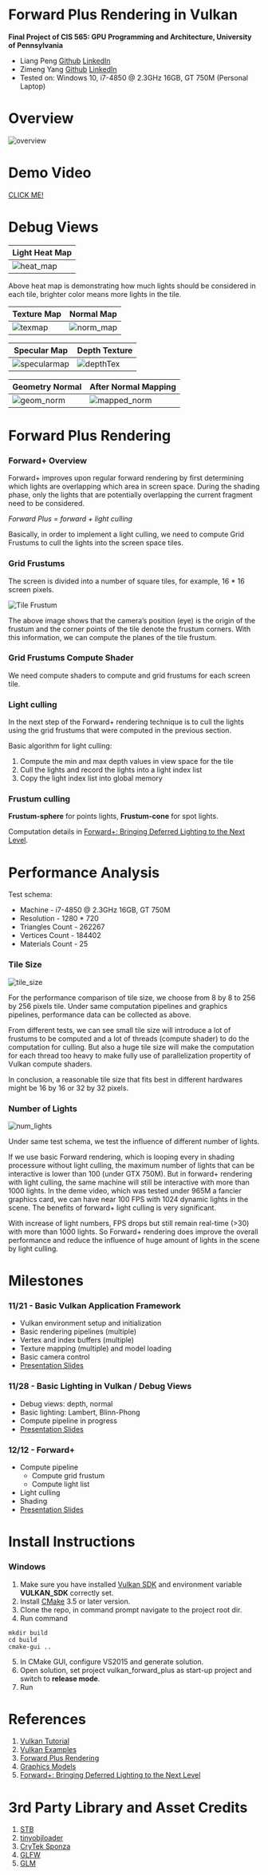 Forward Plus Rendering in Vulkan
================

**Final Project of CIS 565: GPU Programming and Architecture, University of Pennsylvania**

* Liang Peng [Github](https://github.com/itoupeter) [LinkedIn](https://www.linkedin.com/in/pennliang)
* Zimeng Yang [Github](https://github.com/zimengyang) [LinkedIn](https://www.linkedin.com/in/zimeng-yang-83602210a)
* Tested on: Windows 10, i7-4850 @ 2.3GHz 16GB, GT 750M (Personal Laptop)

# Overview

![overview](./img/screenshots/overview.jpg)

# Demo Video

[CLICK ME!](https://www.youtube.com/watch?v=w0gTf6PKHwI)

# Debug Views

|Light Heat Map|
|------|
|![heat_map](./img/screenshots/lightHeatMap.jpg)|

Above heat map is demonstrating how much lights should be considered in each tile, brighter color means more lights in the tile.

|Texture Map|Normal Map|
|------|------|
|![texmap](./img/screenshots/textureMap.jpg)|![norm_map](./img/screenshots/normalMap.jpg)|

|Specular Map|Depth Texture|
|------|------|
|![specularmap](./img/screenshots/specularMap.jpg)|![depthTex](./img/screenshots/depthTexture.jpg)|

|Geometry Normal | After Normal Mapping|
|------|------|
|![geom_norm](./img/screenshots/geomNormal.jpg)|![mapped_norm](./img/screenshots/mappedNormal.jpg)|


# Forward Plus Rendering

### Forward+ Overview
Forward+ improves upon regular forward rendering by first determining which lights are overlapping which area in screen space. During the shading phase, only the lights that are potentially overlapping the current fragment need to be considered.

*Forward Plus = forward + light culling*

Basically, in order to implement a light culling, we need to compute Grid Frustums to cull the lights into the screen space tiles.

### Grid Frustums

The screen is divided into a number of square tiles, for example, 16 * 16 screen pixels.

![Tile Frustum](./img/readme/Tile-Frustum1.png)

The above image shows that the camera’s position (eye) is the origin of the frustum and the corner points of the tile denote the frustum corners. With this information, we can compute the planes of the tile frustum.

### Grid Frustums Compute Shader

We need compute shaders to compute and grid frustums for each screen tile.

### Light culling

In the next step of the Forward+ rendering technique is to cull the lights using the grid frustums that were computed in the previous section.

Basic algorithm for light culling:

1. Compute the min and max depth values in view space for the tile
2. Cull the lights and record the lights into a light index list
3. Copy the light index list into global memory

### Frustum culling

**Frustum-sphere** for points lights, **Frustum-cone** for spot lights.

Computation details in [Forward+: Bringing Deferred Lighting to the Next Level](https://takahiroharada.files.wordpress.com/2015/04/forward_plus.pdf).


# Performance Analysis

Test schema:
 * Machine - i7-4850 @ 2.3GHz 16GB, GT 750M
 * Resolution - 1280 * 720
 * Triangles Count - 262267
 * Vertices Count - 184402
 * Materials Count - 25

### Tile Size

![tile_size](./data/tile_size.png)

For the performance comparison of tile size, we choose from 8 by 8 to 256 by 256 pixels tile. Under same computation pipelines and graphics pipelines, performance data can be collected as above.

From different tests, we can see small tile size will introduce a lot of frustums to be computed and a lot of threads (compute shader) to do the computation for culling. But also a huge tile size will make the computation for each thread too heavy to make fully use of parallelization propertity of Vulkan compute shaders.

In conclusion, a reasonable tile size that fits best in different hardwares might be 16 by 16 or 32 by 32 pixels.

### Number of Lights

![num_lights](./data/number_of_lights.png)

Under same test schema, we test the influence of different number of lights.

If we use basic Forward rendering, which is looping every in shading processure without light culling, the maximum number of lights that can be interactive is lower than 100 (under GTX 750M). But in forward+ rendering with light culling, the same machine will still be interactive with more than 1000 lights. In the deme video, which was tested under 965M a fancier graphics card, we can have near 100 FPS with 1024 dynamic lights in the scene. The benefits of forward+ light culling is very significant.

With increase of light numbers, FPS drops but still remain real-time (>30) with more than 1000 lights. So Forward+ rendering does improve the overall performance and reduce the influence of huge amount of lights in the scene by light culling.


# Milestones
### 11/21 - Basic Vulkan Application Framework
  * Vulkan environment setup and initialization
  * Basic rendering pipelines (multiple)
  * Vertex and index buffers (multiple)
  * Texture mapping (multiple) and model loading
  * Basic camera control
  * [Presentation Slides](./img/slides/milestone1.pdf)

### 11/28 - Basic Lighting in Vulkan / Debug Views
  * Debug views: depth, normal
  * Basic lighting: Lambert, Blinn-Phong
  * Compute pipeline in progress
  * [Presentation Slides](./img/slides/milestone2.pdf)

### 12/12 - Forward+
  * Compute pipeline
    * Compute grid frustum
    * Compute light list
  * Light culling
  * Shading
  * [Presentation Slides](./img/slides/milestone3.pdf)


# Install Instructions
### Windows
1. Make sure you have installed [Vulkan SDK](https://vulkan.lunarg.com/sdk/home) and environment variable __VULKAN_SDK__ correctly set.
2. Install [CMake](https://cmake.org/download/) 3.5 or later version.
3. Clone the repo, in command prompt navigate to the project root dir.
4. Run command
```
mkdir build
cd build
cmake-gui ..
```
5. In CMake GUI, configure VS2015 and generate solution.
6. Open solution, set project vulkan_forward_plus as start-up project and switch to __release mode__.
7. Run


# References 
1. [Vulkan Tutorial](https://vulkan-tutorial.com/)
2. [Vulkan Examples](https://github.com/SaschaWillems/Vulkan)
3. [Forward Plus Rendering](http://www.3dgep.com/forward-plus/)
4. [Graphics Models](http://graphics.cs.williams.edu/data/meshes.xml)
5. [Forward+: Bringing Deferred Lighting to the Next Level](https://takahiroharada.files.wordpress.com/2015/04/forward_plus.pdf)

# 3rd Party Library and Asset Credits
1. [STB](https://github.com/nothings/stb)
2. [tinyobjloader](https://github.com/syoyo/tinyobjloader)
3. [CryTek Sponza](http://www.crytek.com/cryengine/cryengine3/downloads)
4. [GLFW](http://www.glfw.org)
5. [GLM](http://glm.g-truc.net/0.9.8/index.html)
